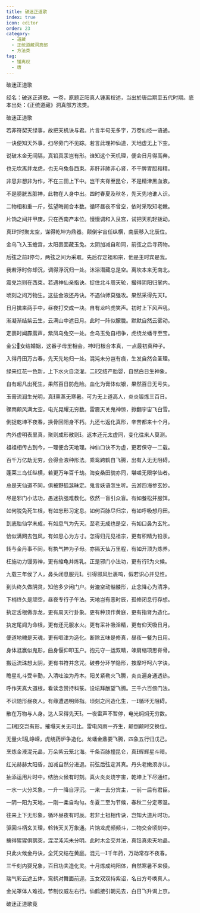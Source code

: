 ```yaml
---
title: 破迷正道歌
index: true
icon: editor
order: 23
category:
  - 道藏
  - 正统道藏洞真部
  - 方法类
tag:
  - 锺离权
  - 唐
---
```


破迷正道歌  

经名：破迷正道歌。一卷，原题正阳真人锺离权述，当出於唐后期至五代时期。底本出处：《正统道藏》洞真部方法类。  

破迷正道歌  

若非符契天绿事，故把天机诀与君。片言半句无多字，万卷仙经一语通。  

一诀便知天外事，扫尽旁门不见踪。若言此理神仙道，天地虚无上下空。  

说破木金无间隔，真铅真汞岂有形。谁知这个天机理，便会日月得高奔。  

也无坎离并龙虎，也无乌兔各西束。非肝非肺非心肾，不干脾胃胆和精。  

非思非想非为作，不在三田上下中。岂干夹脊至昆仑，不是精津黑血液。  

不是膀胱五脏神，此物在人身中出。四时春夏及秋冬，先天先地谁人识。  

二物相和重一斤，弦望晦朔合本数。循环昼夜不曾空，依时采取知老嫩。  

片饷之间并甲庚，只在西南产本位。慢慢调和入艮宫，试把天机轻拨动。  

真时时聚太空，谋得乾坤为鼎器。颠倒宇宙任纵横，南辰移入北辰位。  

金乌飞入玉蟾宫，太阳裹面藏玉兔。太阴加减自和同，前弦之后寻药物。  

后弦之前停匀，两弦之间为采取。先后存定祖和宗，他是主时宾是我。  

我若浮时你却沉，调得浮沉归一处。沐浴潜藏总是空。离坎本来无南北。  

震兑岂则在西束。若遇神仙亲指诀。捉住北斗周天轮，撮得阴阳归掌内。  

顷刻之问万物生。这些金液还丹诀。不遇仙师莫强攻。果然采得先天。  

日月擒来两手中，昼夜打交成一块。自有龙吟虎笑声。初时上下风声吼。  

渐凝渐结紫云生，云满山中遮日月。此时一阵似朦胧。默默自然云雾动。  

定裹时闻霹雳声，紫凤乌兔交一处。金乌玉兔自相争，虎绕龙蟠寻至宝。  

金公女结婚姻，这番子母里相会。神归根合本真，一点最初真种子。  

入得丹田万古春，先天先地归一处。混沌未分岂有痕，生发自然合圣理。  

绿来红花一色新，上下水火自浇灌。二交结产胎婴，自然白日生神象。  

自有超凡出死生，果然百日防危险。血化为膏体似银，果然百日无亏失。  

玉膏流润生光明，真熏蒸无寒暑。可为无上道高人，炎炎锻炼三百日。  

骤雨颠风满太空，电光晃耀无穷数。雷震天关鬼神惊，掀翻宇宙飞白雪。  

倒捉乾坤不夜春，换骨回阳身不朽。九还七返化真形，辛苦都来十个月。  

内外虚明表里真，聚则成形散则。返本还元太虚同，变化往来人莫测。  

祖祖相传古到今，一理便合天地理。神仙口诀不为虚，更若保守一二载。  

百千万亿劫无穷，会得金液种形法。乘鸾跨鹤自飞腾，出有入无无阻碍。  

蓬莱三岛任纵横，若更万年百千劫。海变桑田貌亦同，堪嗟无限学仙者。  

总是天仙道不同，俱被野狐涎昧定。鬼言妖语怎生听。云游四海参玄妙。  

尽是邪门小法功，愚迷执强难教化。依然一盲引众盲。有如餐松并服饵。  

如何脱免死生根，有如忘形习定息。如何百脉尽归宗，有如呼吸想丹田。  

到底胎仙学未成，有如息气为先天。至老无成也是空，有如口鼻为玄牝。  

恰似满网去包风，有如思心为方寸。怎得归元见祖宗，更有积精为铅汞。  

转与金丹事不同，有执气神为子母。亦隔天仙万里程，有如开顶为炼养。  

枉施功力馒劳神，更有缩龟并炼乳。正是邪门小法功，更有行为火候。  

九载三年侯了人，鼻头闭息服元。引得邪风肚裹呜，假若识心并见性。  

到头终久做阴灵，知他多少闲门户。劳漉空动骷髅形，止念降心为清净。  

下梢终久是顽空，昼夜专行子午法。天地岂有恶时辰，孤修闭息行存想。  

执定舌根做赤龙，更有周天行卦象。更有种顶作黄庭，更有指肾为造化。  

执定尾闾为命根，更有还元服水火。更有采补吸淫精，更有仰天吸日月。  

便道地魄是天魂，更有咂津为造化。断除五味是修真，昼夜一餐为日用。  

身体尪赢似鬼形，曲身偃仰叩玉户。抱元守一运双睛，竦肩缩项思脊骨。  

搬运流珠想太阴，更有书符并念咒。破券分环学隐形，按摩吁呵六字诀。  

瞻星礼斗受辛勤，入清吐浊为丹本。阳关紧勒火飞腾，炎炎遍身通透热。  

呼作天真大道根，看读念赞持科箓。设坛拜醮望飞腾。三千六百傍门法。  

不识随形昼夜人。有缘遭遇明师指。顷刻之问造化生，一循环无阻碍。  

散在万物与人身。达人采得先天。一夜雷声不暂停，电光焖焖无穷数。  

二相交岂有形。摧塌天关无可比。雷电风雨一齐生，颠倒颠时交换位。  

无量火乱峥嵘，虎绕药炉争造化。龙蟠金鼎要飞腾，四象五行归戊己。  

烹炼金液混元晶，万朵紫云笼北海。千条百脉撞昆仑，真辉辉星斗暗。  

红光赫赫太阳昏，加减自然分进退。前弦后弦定其真。丹头老嫩须亦认。  

抽添运用片时中。结胎火候有时刻。真火炎炎烧宇宙，乾坤上下尽通红。  

一水一火分爻象，一升一降自浮沉。一来一去分宾主，一前一后有君臣。  

一阴一阳为天地，一刚一柔自均匀。冬夏二至为节候，春秋二分定寒温。  

往来上下无形象，循环昼夜有时辰。若非土祖相传诀，岂知大道片时功。  

驱回斗柄玄关理，斡转天关万象通。片饷龙虎频频斗，二物交合顷刻中。  

擒得猩猩俱鹊突，混混沌沌未分明。此时木金交并法，真铅真汞天地晶。  

只此火候金丹诀，全凭交结在黄庭。混元一千年药，万劫常存不夜春。  

三千刻内婴兄象，百日功夫造化灵。十月炼成纯阳体，自然寒暑不来侵。  

瑞气彩云遮五体，鸾鹤对舞面前迎。玉女双双持紫诏，名曰方号唤真人。  

金光罩体人难视，节制仪威左右行。仙鹤接引朝元去，白日飞升谒上京。  

破迷正道歌竟  
